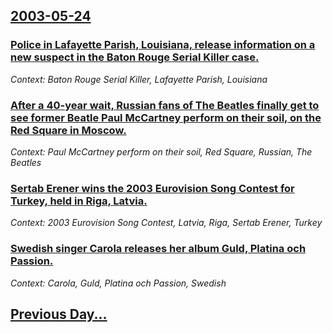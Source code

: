 ## [2003-05-24](/news/2003/05/24/index.md)

### [ Police in Lafayette Parish, Louisiana, release information on a new suspect in the Baton Rouge Serial Killer case.](/news/2003/05/24/police-in-lafayette-parish-louisiana-release-information-on-a-new-suspect-in-the-baton-rouge-serial-killer-case.md)
_Context: Baton Rouge Serial Killer, Lafayette Parish, Louisiana_

### [ After a 40-year wait, Russian fans of The Beatles finally get to see former Beatle Paul McCartney perform on their soil, on the Red Square in Moscow.](/news/2003/05/24/after-a-40-year-wait-russian-fans-of-the-beatles-finally-get-to-see-former-beatle-paul-mccartney-perform-on-their-soil-on-the-red-square.md)
_Context: Paul McCartney perform on their soil, Red Square, Russian, The Beatles_

### [ Sertab Erener wins the 2003 Eurovision Song Contest for Turkey, held in Riga, Latvia.](/news/2003/05/24/sertab-erener-wins-the-2003-eurovision-song-contest-for-turkey-held-in-riga-latvia.md)
_Context: 2003 Eurovision Song Contest, Latvia, Riga, Sertab Erener, Turkey_

### [ Swedish singer Carola releases her album Guld, Platina och Passion.](/news/2003/05/24/swedish-singer-carola-releases-her-album-guld-platina-och-passion.md)
_Context: Carola, Guld, Platina och Passion, Swedish_

## [Previous Day...](/news/2003/05/23/index.md)

